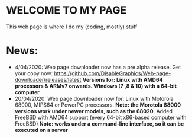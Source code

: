 # WELCOME TO MY PAGE
This web page is where I do my (coding, mostly) stuff
# News:
  - 4/04/2020: Web page downloader now has a pre alpha release. Get your copy now: https://github.com/DisableGraphics/Web-page-downloader/releases/latest **Versions for: Linux with AMD64 processors & ARMv7 onwards. Windows (7 ,8 & 10) with a 64-bit computer**
  - 20/04/2020: Web page downloader now for: Linux with Motorola 68000, MIPS64 or PowerPC processors. **Note: the Morotola 68000 versions work under newer models, such as the 68020**. Added FreeBSD with AMD64 support (every 64-bit x86-based computer with FreeBSD) **Note: works under a command-line interface, so it can be executed on a server** 
